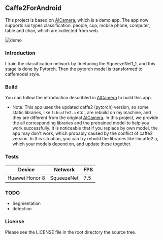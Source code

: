 ## Caffe2ForAndroid

This project is based on [AICamera](https://github.com/caffe2/AICamera), which is a demo app. The app now supports six types classification: people, cup, mobile phone, computer, table and chair, which are collected from web.

![demo](https://github.com/fanser/Caffe2ForAndroid/raw/master/demo.gif)

### Introduction
I train the classification network by finetuning the SqueezeNet1_1, and this stage is done by Pytorch. Then the pytorch model is transformed to caffemodel style.

### Build
You can follow the introduction describled in [AICamera](https://github.com/caffe2/AICamera) to build this app.

* Note: This app uses the updated caffe2 (pytorch) version, so some static libraries, like `libcaffe2.a` etc., are rebuild on my machine, and they are different from the original [AICamera](https://github.com/caffe2/AICamera). In this project, we provide the all corresponding libraries and the pretrained model to help you work successfully. It is noticeable that if you replace by own model, the app may don't work, which probably caused by the conflict of caffe2 version. In this situation, you can try rebuild the libraries like libcaffe2.a, which your models depend on, and update these together.

### Tests

| Device             | Network       |  FPS  |
| ------------------ | ------------- | ----- |
| Huawei Honor 8     | SqueezeNet    |  7.5 |

### TODO
* Segmentation
* detection

### License

Please see the LICENSE file in the root directory the source tree.
